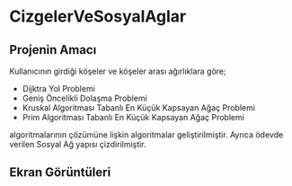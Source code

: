 # CizgelerVeSosyalAglar

<h2>Projenin Amacı</h2>
<p>Kullanıcının girdiği köşeler ve köşeler arası ağırlıklara göre;</p>
   <ul>
      <li>Dijktra Yol Problemi</li>
      <li>Geniş Öncelikli Dolaşma Problemi</li>
      <li>Kruskal Algoritması Tabanlı En Küçük Kapsayan Ağaç Problemi</li>
      <li>Prim Algoritması Tabanlı En Küçük Kapsayan Ağaç Problemi</li>
   </ul>
  <p>algoritmalarının çözümüne lişkin algoritmalar geliştirilmiştir. Ayrıca ödevde verilen Sosyal Ağ yapısı çizdirilmiştir.</p>
  
  <h2>Ekran Görüntüleri</h2>
  
  
